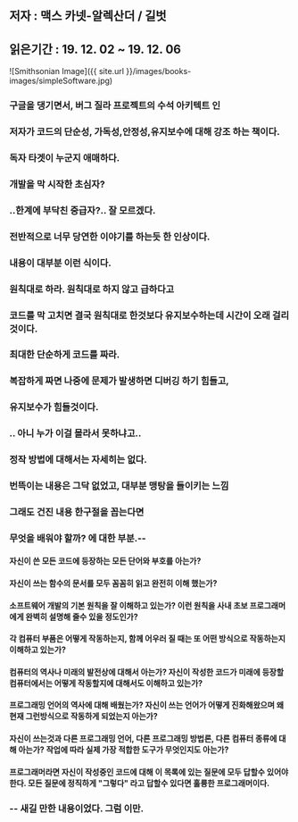 ## 저자 : 맥스 카넷-알렉산더 / 길벗

## 읽은기간 : 19. 12. 02  ~ 19. 12. 06

![Smithsonian Image]({{ site.url }}/images/books-images/simpleSoftware.jpg)

### 구글을 댕기면서, 버그 질라 프로젝트의 수석 아키텍트 인

### 저자가 코드의 단순성, 가독성,안정성,유지보수에 대해 강조 하는 책이다.

### 독자 타겟이 누군지 애매하다.

### 개발을 막 시작한 초심자?

### ..한계에 부닥친 중급자?.. 잘 모르겠다.

### 전반적으로 너무 당연한 이야기를 하는듯 한 인상이다.

### 내용이 대부분 이런 식이다.

### 원칙대로 하라. 원칙대로 하지 않고 급하다고

### 코드를 막 고치면 결국 원칙대로 한것보다 유지보수하는데 시간이 오래 걸리것이다.

### 최대한 단순하게 코드를 짜라.

### 복잡하게 짜면 나중에 문제가 발생하면 디버깅 하기 힘들고,

### 유지보수가 힘들것이다.

### .. 아니 누가 이걸 몰라서 못하냐고..

### 정작 방법에 대해서는 자세히는 없다.

### 번뜩이는 내용은 그닥 없었고, 대부분 맹탕을 들이키는 느낌

### 그래도 건진 내용 한구절을 꼽는다면

### 무엇을 배워야 할까? 에 대한 부분.--

#### 자신이 쓴 모든 코드에 등장하는 모든 단어와 부호를 아는가?

#### 자신이 쓰는 함수의 문서를 모두 꼼꼼히 읽고 완전히 이해 했는가?

#### 소프트웨어 개발의 기본 원칙을 잘 이해하고 있는가? 이런 원칙을 사내 초보 프로그래머에게 완벽히 설명해 줄수 있을 정도인가?

#### 각 컴퓨터 부품은 어떻게 작동하는지, 함께 어우러 질 때는 또 어떤 방식으로 작동하는지 이해하고 있는가?

#### 컴퓨터의 역사나 미래의 발전상에 대해서 아는가? 자신이 작성한 코드가 미래에 등장할 컴퓨터에서는 어떻게 작동할지에 대해서도 이해하고 있는가?

#### 프로그래밍 언어의 역사에 대해 배웠는가? 자신이 쓰는 언어가 어떻게 진화해왔으며 왜 현재 그런방식으로 작동하게 되었는지 아는가?

#### 자신이 쓰는것과 다른 프로그래밍 언어, 다른 프로그래밍 방법론, 다른 컴퓨터 종류에 대해 아는가? 작업에 따라 실제 가장 적합한 도구가 무엇인지도 아는가?

#### 프로그래머라면 자신이 작성중인 코드에 대해 이 목록에 있는 질문에 모두 답할수 있어야 한다. 모든 질문에 정직하게 "그렇다" 라고 답할수 있다면 훌륭한 프로그래머이다.

### -- 새길 만한 내용이었다. 그럼 이만.